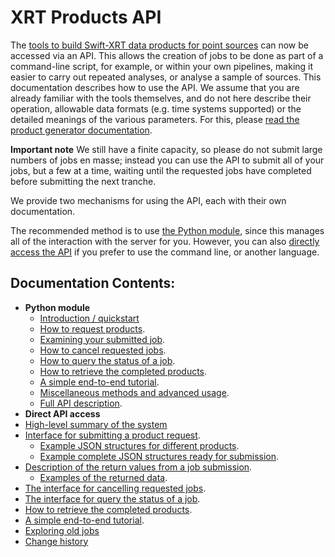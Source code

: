 # XRT Products API

The [tools to build Swift-XRT data products for point sources](https://www.swift.ac.uk/user_objects) can now be accessed via an API. This allows the creation of jobs to be done as part of a command-line script, for example, or within your own pipelines, making it easier to carry out repeated analyses, or analyse a sample of sources. This documentation describes how to use the API. We assume that you are already familiar with the tools themselves, and do not here describe their operation, allowable data formats (e.g. time systems supported) or the detailed meanings of the various parameters. For this, please [read the product generator documentation](https://www.swift.ac.uk/user_objects/docs.php).

**Important note** We still have a finite capacity, so please do not submit large numbers of jobs en masse; instead you can use the API
to submit all of your jobs, but a few at a time, waiting until the requested jobs have completed before submitting the next tranche. 

We provide two mechanisms for using the API, each with their own documentation.

The recommended method is to use [the Python module](pyDocs/README.md), since this manages all of the interaction with the server for you. However, you can also
[directly access the API](APIDocs/README.md) if you prefer to use the command line, or another language.

## Documentation Contents:

 * **Python module**
    * [Introduction / quickstart](pyDocs/README.md)
    * [How to request products](pyDocs/RequestJob.md).
    * [Examining your submitted job](pyDocs/ReturnData.md).
    * [How to cancel requested jobs](pyDocs/CancelJob.md).
    * [How to query the status of a job](pyDocs/JobStatus.md).
    * [How to retrieve the completed products](pyDocs/RetrieveProducts.md).
    * [A simple end-to-end tutorial](pyDocs/tutorial.md).
    * [Miscellaneous methods and advanced usage](pyDocs/advanced.md). 
    * [Full API description](pyDocs/fullAPI.md). 
 * **Direct API access** 
  * [High-level summary of the system](APIDocs/README.md)
  * [Interface for submitting a product request](APIDocs/RequestJob.md).
    * [Example JSON structures for different products](APIDocs/JobRequestExamples1.md).
    * [Example complete JSON structures ready for submission](APIDocs/JobRequestExamples2.md).
  * [Description of the return values from a job submission](APIDocs/ReturnData.md).
    * [Examples of the returned data](APIDocs/ReturnExamples.md).
  * [The interface for cancelling requested jobs](APIDocs/CancelJob.md).
  * [The interface for query the status of a job](APIDocs/JobStatus.md).
  * [How to retrieve the completed products](APIDocs/RetrieveProducts.md).
  * [A simple end-to-end tutorial](APIDocs/tutorial.md).
  * [Exploring old jobs](APIDocs/History.md)
 * [Change history](ChangeLog.md)
